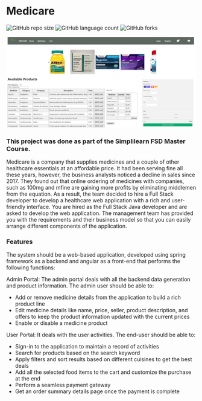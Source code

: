 # Medicare

![GitHub repo size](https://img.shields.io/github/repo-size/laiszig/medicare?style=for-the-badge)
![GitHub language count](https://img.shields.io/github/languages/count/laiszig/medicare?style=for-the-badge)
![GitHub forks](https://img.shields.io/github/forks/laiszig/medicare?style=for-the-badge)

<img src="medicare.png" alt="Frontend image">

### This project was done as part of the Simplilearn FSD Master Course.

Medicare is a company that supplies medicines and a couple of other healthcare essentials at an affordable price.
It had been serving fine all these years, however, the business analysts noticed a decline in sales since 2017. 
They found out that online ordering of medicines with companies, such as 100mg and mfine are gaining more profits by eliminating middlemen from the equation. 
As a result, the team decided to hire a Full Stack developer to develop a healthcare web application with a rich and user-friendly interface.
You are hired as the Full Stack Java developer and are asked to develop the web application. The management team has provided you with the requirements and their business model so that you can easily arrange different components of the application.

### Features 
The system should be a web-based application, developed using spring framework as a backend and angular as a front-end that performs the following functions:

Admin Portal:
The admin portal deals with all the backend data generation and product information. The admin user should be able to:
* Add or remove medicine details from the application to build a rich product line
* Edit medicine details like name, price, seller, product description, and offers to keep the product information updated with the current prices
* Enable or disable a medicine product
 
User Portal:
It deals with the user activities. The end-user should be able to:
* Sign-in to the application to maintain a record of activities
* Search for products based on the search keyword
* Apply filters and sort results based on different cuisines to get the best deals
* Add all the selected food items to the cart and customize the purchase at the end
* Perform a seamless payment gateway
* Get an order summary details page once the payment is complete

  



